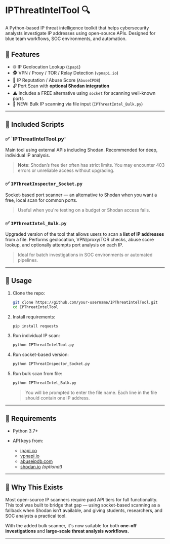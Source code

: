 # IPThreatIntelTool 🔍

A Python-based IP threat intelligence toolkit that helps cybersecurity analysts investigate IP addresses using open-source APIs. Designed for blue team workflows, SOC environments, and automation.

## 💠 Features

* 🌐 IP Geolocation Lookup (`ipapi`)
* 🕵️ VPN / Proxy / TOR / Relay Detection (`vpnapi.io`)
* 🚨 IP Reputation / Abuse Score (`AbuseIPDB`)
* 🔓 Port Scan with **optional Shodan integration**
* ⚠️ Includes a FREE alternative using `socket` for scanning well-known ports
* 📂 NEW: Bulk IP scanning via file input (`IPThreatIntel_Bulk.py`)

---

## 📁 Included Scripts

### ✅ `IPThreatIntelTool.py'

Main tool using external APIs including Shodan. Recommended for deep, individual IP analysis.

> **Note**: Shodan’s free tier often has strict limits. You may encounter 403 errors or unreliable access without upgrading.

### ✅ `IPThreatInspector_Socket.py`

Socket-based port scanner — an alternative to Shodan when you want a free, local scan for common ports.

> Useful when you're testing on a budget or Shodan access fails.

### ✅ `IPThreatIntel_Bulk.py`

Upgraded version of the tool that allows users to scan a **list of IP addresses** from a file. Performs geolocation, VPN/proxy/TOR checks, abuse score lookup, and optionally attempts port analysis on each IP.

> Ideal for batch investigations in SOC environments or automated pipelines.

---

## 🚀 Usage

1. Clone the repo:

   ```bash
   git clone https://github.com/your-username/IPThreatIntelTool.git
   cd IPThreatIntelTool
   ```

2. Install requirements:

   ```bash
   pip install requests
   ```

3. Run individual IP scan:

   ```bash
   python IPThreatIntelTool.py
   ```

4. Run socket-based version:

   ```bash
   python IPThreatInspector_Socket.py
   ```

5. Run bulk scan from file:

   ```bash
   python IPThreatIntel_Bulk.py
   ```

   > You will be prompted to enter the file name. Each line in the file should contain one IP address.

---

## 🔐 Requirements

* Python 3.7+
* API keys from:

  * [ipapi.co](https://ipapi.co/)
  * [vpnapi.io](https://vpnapi.io/)
  * [abuseipdb.com](https://abuseipdb.com/)
  * [shodan.io](https://shodan.io) *(optional)*

---

## 🧠 Why This Exists

Most open-source IP scanners require paid API tiers for full functionality. This tool was built to bridge that gap — using socket-based scanning as a fallback when Shodan isn’t available, and giving students, researchers, and SOC analysts a practical tool.

With the added bulk scanner, it's now suitable for both **one-off investigations** and **large-scale threat analysis workflows.**

---


